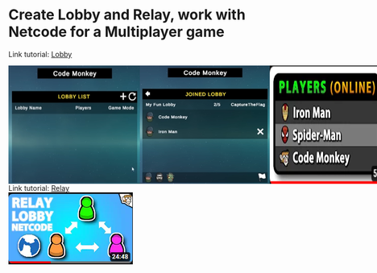 # Create Lobby and Relay, work with Netcode for a Multiplayer game
Link tutorial: <a href="https://www.youtube.com/watch?v=-KDlEBfCBiU">Lobby</a><br>
<div style="display:flex;">
<img src="capture1.png">
<img src="capture2.png">
<img src="capture3.png">
</div>
Link tutorial: <a href="https://www.youtube.com/watch?v=msPNJ2cxWfw">Relay</a><br>
<div style="display:flex;">
<img src="capture4.png">
</div>

